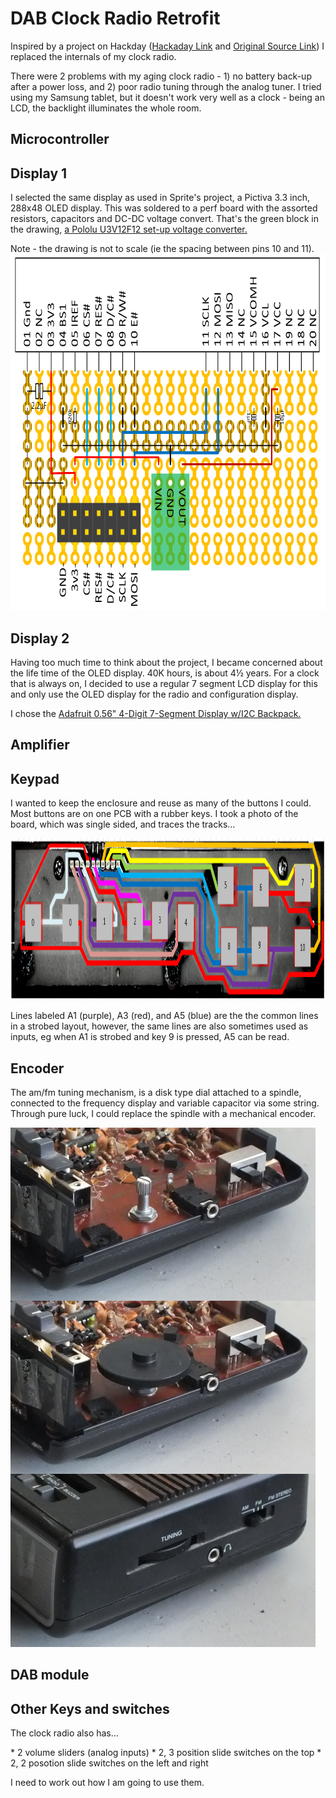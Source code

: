 <html>
<head></head>
<body>

# DAB Clock Radio Retrofit
<p>
Inspired by a project on Hackday (<a href="http://hackaday.com/2014/09/18/sprite_tm-puts-linux-in-a-clock-radio/">Hackaday Link</a> and <a href="http://spritesmods.com/?art=clockradio&page=1">Original Source Link</a>) I replaced the internals
of my clock radio.
</p>
<p>
There were 2 problems with my aging clock radio - 1) no battery back-up after a power loss, and 2) poor radio tuning through the analog tuner.
I tried using my Samsung tablet, but it doesn't work very well as a clock - being an LCD, the backlight illuminates the whole room.
</p>

## Microcontroller

## Display 1
<p>I selected the same display as used in Sprite's project, a Pictiva 3.3 inch, 288x48 OLED display.  
This was soldered to a perf board with the assorted resistors, capacitors and DC-DC voltage convert.  
That's the green block in the drawing, <a href="https://www.pololu.com/product/2117">a Pololu U3V12F12 set-up voltage converter.</a>
</p>
<p>
Note - the drawing is not to scale (ie the spacing between pins 10 and 11).

<img src="images/Pictiva.png" style="widows:793px; height:570px;" />
</p>

## Display 2

<p>Having too much time to think about the project, I became concerned about the life time of the OLED display.  40K hours, is about 
4&half; years.  For a clock that is always on, I decided to use a regular 7 segment LCD display for this and only
use the OLED display for the radio and configuration display.
</p>
<p>
I chose the <a href="https://www.adafruit.com/product/878">Adafruit 0.56" 4-Digit 7-Segment Display w/I2C Backpack.</a>
</p>

## Amplifier

## Keypad
<p>
I wanted to keep the enclosure and reuse as many of the buttons I could.  Most buttons are on one PCB with a rubber keys.
I took a photo of the board, which was single sided, and traces the tracks...
</p>
<img src="images/keypad.png" style="widows:1112px; height:258px;" />
<p>
Lines labeled A1 (purple), A3 (red), and A5 (blue) are the the common lines in a strobed layout, however, the same lines are 
also sometimes used as inputs, eg when A1 is strobed and key 9 is pressed, A5 can be read.

## Encoder
<p>The am/fm tuning mechanism, is a disk type dial attached to a spindle, connected to the frequency display and variable capacitor via 
some string.  Through pure luck, I could replace the spindle with a mechanical encoder.
</p>
<img src="images/encoder.png" style="widows:488px; height:831px;" />


## DAB module

## Other Keys and switches
<p>The clock radio also has...</p>
* 2 volume sliders (analog inputs)
* 2, 3 position slide switches on the top
* 2, 2 posotion slide switches on the left and right

<p>I need to work out how I am going to use them.</p>

</body>
</html>